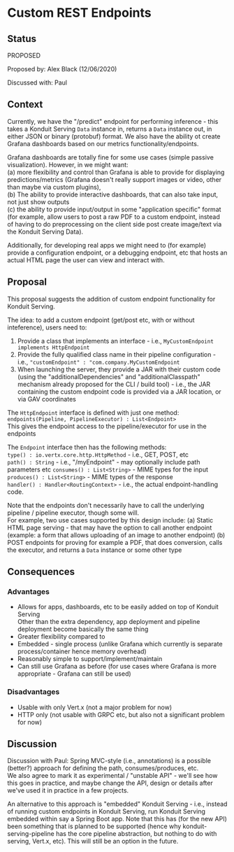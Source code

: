 # Custom REST Endpoints

## Status
PROPOSED

Proposed by: Alex Black (12/06/2020)

Discussed with: Paul

## Context

Currently, we have the "/predict" endpoint for performing inference - this takes a Konduit Serving `Data` instance in,
returns a `Data` instance out, in either JSON or binary (protobuf) format. We also have the ability ot create Grafana dashboards
based on our metrics functionality/endpoints. 

Grafana dashboards are totally fine for some use cases (simple passive visualization). However, in we might want:  
(a) more flexibility and control than Grafana is able to provide for displaying predictions/metrics (Grafana doesn't really
    support images or video, other than maybe via custom plugins),  
(b) The ability to provide interactive dashboards, that can also take input, not just show outputs  
(c) the ability to provide input/output in some "application specific" format (for example, allow users to post a raw PDF
    to a custom endpoint, instead of having to do preprocessing on the client side post create image/text via the Konduit
    Serving Data).

Additionally, for developing real apps we might need to (for example) provide a configuration endpoint, or a debugging
endpoint, etc that hosts an actual HTML page the user can view and interact with. 
 

## Proposal

This proposal suggests the addition of custom endpoint functionality for Konduit Serving.

The idea: to add a custom endpoint (get/post etc, with or without inteference), users need to:
1. Provide a class that implements an interface - i.e., `MyCustomEndpoint implements HttpEndpoint`
2. Provide the fully qualified class name in their pipeline configuration - i.e., `"customEndpoint" : "com.company.MyCustomEndpoint`  
3. When launching the server, they provide a JAR with their custom code (using the "additionalDependencies" and "additionalClasspath"
   mechanism already proposed for the CLI / build tool) - i.e., the JAR containing the custom endpoint code is provided 
   via a JAR location, or via GAV coordinates


The `HttpEndpoint` interface is defined with just one method:  
`endpoints(Pipeline, PipelineExecutor) : List<Endpoint>`  
This gives the endpoint access to the pipeline/executor for use in the endpoints

The `Endpoint` interface then has the following methods:  
`type() : io.vertx.core.http.HttpMethod` - i.e., GET, POST, etc  
`path() : String` - i.e., "/myEndpoint" - may optionally include path parameters etc
`consumes() : List<String>` - MIME types for the input  
`produces() : List<String>` - MIME types of the response  
`handler() : Handler<RoutingContext>` - i.e., the actual endpoint-handling code.

Note that the endpoints don't necessarily have to call the underlying pipeline / pipeline executor, though some will.  
For example, two use cases supported by this design include:
(a) Static HTML page serving - that may have the option to call another endpoint (example: a form that allows uploading
    of an image to another endpoint)
(b) POST endpoints for proving for example a PDF, that does conversion, calls the executor, and returns a `Data` instance
    or some other type 


## Consequences 

### Advantages

* Allows for apps, dashboards, etc to be easily added on top of Konduit Serving  
  Other than the extra dependency, app deployment and pipeline deployment become basically the same thing
* Greater flexibility compared to 
* Embedded - single process (unlike Grafana which currently is separate process/container hence memory overhead)
* Reasonably simple to support/implement/maintain
* Can still use Grafana as before (for use cases where Grafana is more appropriate - Grafana can still be used)
  
### Disadvantages

* Usable with only Vert.x (not a major problem for now)
* HTTP only (not usable with GRPC etc, but also not a significant problem for now)

## Discussion

Discussion with Paul: 
Spring MVC-style (i.e., annotations) is a possible (better?) approach for defining the path, consumes/produces, etc.  
We also agree to mark it as experimental / "unstable API" - we'll see how this goes in practice, and maybe change the API,
design or details after we've used it in practice in a few projects.

An alternative to this approach is "embedded" Konduit Serving - i.e., instead of running custom endpoints in Konduit Serving,
run Konduit Serving embedded within say a Spring Boot app. Note that this has (for the new API) been something that is planned
to be supported (hence why konduit-serving-pipeline has the core pipeline abstraction, but nothing to do with serving, Vert.x,
etc). This will still be an option in the future.

